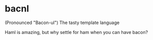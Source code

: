 # bacnl

(Pronounced "Bacon-ul") The tasty template language

Haml is amazing, but why settle for ham when you can have bacon?
